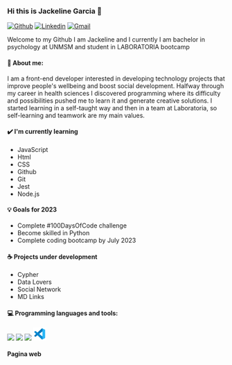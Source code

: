 ### Hi this is Jackeline Garcia 👋


[![Github](https://img.shields.io/badge/-Github-000?style=flat&logo=Github&logoColor=white)](https://github.com/JackelineGS)
[![Linkedin](https://img.shields.io/badge/-LinkedIn-blue?style=flat&logo=Linkedin&logoColor=white)](https://www.linkedin.com/in/jackeline-garcia-75a716170/)
[![Gmail](https://img.shields.io/badge/-Gmail-c14438?style=flat&logo=Gmail&logoColor=white)](mailto:jackeline.garcia1@unmsm.edu.pe)

Welcome to my Github I am Jackeline and I currently I am bachelor in psychology at UNMSM and student in LABORATORIA bootcamp


#### 🌱 About me: 

I am a front-end developer interested in developing technology projects that improve people's wellbeing and boost social development. Halfway through my career in health sciences I discovered programming where its difficulty and possibilities pushed me to learn it and generate creative solutions. I started learning in a self-taught way and then in a team at Laboratoria, so self-learning and teamwork are my main values.

#### ✔️ I'm currently learning
- JavaScript
- Html
- CSS
- Github
- Git
- Jest
- Node.js

#### 💡 Goals for 2023
- Complete #100DaysOfCode challenge
- Become skilled in Python
- Complete coding bootcamp by July 2023

#### ☕ Projects under development
- Cypher
- Data Lovers
- Social Network
- MD Links

#### :computer: Programming languages and tools: 

<code><img width="10%" src="https://www.vectorlogo.zone/logos/python/python-ar21.svg"></code>
<code><img width="10%" src="https://www.vectorlogo.zone/logos/r-project/r-project-icon.svg"></code>
<code><img width="10%" src="https://www.vectorlogo.zone/logos/git-scm/git-scm-ar21.svg"></code>
<code><img width="06%" src="https://raw.githubusercontent.com/sachinverma53121/sachinverma53121/master/icons/vsc.png"></code>
<br />

#### Pagina web




